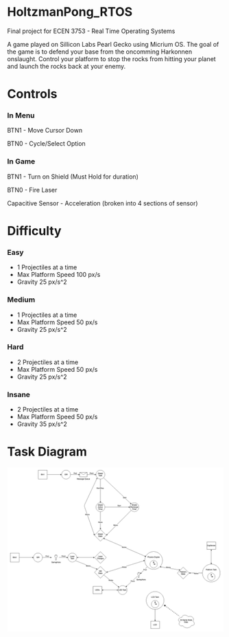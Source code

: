 # HoltzmanPong_RTOS
Final project for ECEN 3753 - Real Time Operating Systems

A game played on Sillicon Labs Pearl Gecko using Micrium OS. The goal of the 
game is to defend your base from the oncomming Harkonnen onslaught.
Control your platform to stop the rocks from hitting your planet and launch the 
rocks back at your enemy.

# Controls

### In Menu

BTN1 - Move Cursor Down

BTN0 - Cycle/Select Option

### In Game

BTN1 - Turn on Shield (Must Hold for duration)

BTN0 - Fire Laser

Capacitive Sensor - Acceleration (broken into 4 sections of sensor)

# Difficulty

### Easy
- 1 Projectiles at a time
- Max Platform Speed 100 px/s
- Gravity 25 px/s^2
### Medium
- 1 Projectiles at a time
- Max Platform Speed 50 px/s
- Gravity 25 px/s^2
### Hard
- 2 Projectiles at a time
- Max Platform Speed 50 px/s
- Gravity 25 px/s^2
### Insane
- 2 Projectiles at a time
- Max Platform Speed 50 px/s
- Gravity 35 px/s^2
# Task Diagram
![alt text](https://github.com/willsnider927/HoltzmanPong_RTOS/blob/main/task_diagram.drawio.png?raw=true)

